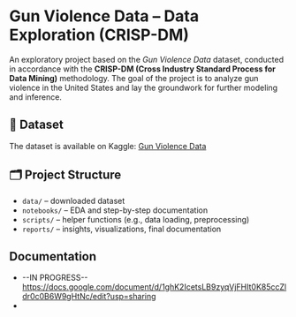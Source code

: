 # Gun Violence Data – Data Exploration (CRISP-DM)

An exploratory project based on the *Gun Violence Data* dataset,
conducted in accordance with the **CRISP-DM (Cross Industry Standard Process for Data Mining)** methodology. 
The goal of the project is to analyze gun violence in the United States and lay the groundwork for further modeling and inference.

## 📁 Dataset

The dataset is available on Kaggle: [Gun Violence Data](https://www.kaggle.com/datasets/jameslko/gun-violence-data)

## 🗂 Project Structure

- `data/` – downloaded dataset  
- `notebooks/` – EDA and step-by-step documentation  
- `scripts/` – helper functions (e.g., data loading, preprocessing)  
- `reports/` – insights, visualizations, final documentation 

## Documentation
 - --IN PROGRESS-- https://docs.google.com/document/d/1ghK2IcetsLB9zyqVjFHIt0K85ccZldr0c0B6W9gHtNc/edit?usp=sharing
 - 

